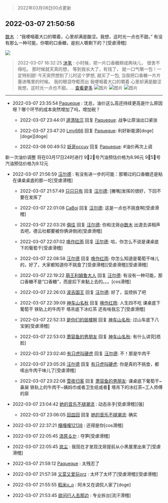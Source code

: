 > 2022年03月08日00点更新
<link rel="stylesheet" href="https://cdn.jsdelivr.net/gh/taotie6/sampleJSON@main/css/photo_show.css">
<meta name="referrer" content="no-referrer" />


 ## 2022-03-07 21:50:56 

 [㪚木](https://www.coolapk.com/feed/34077797?shareKey=N2M0YTQ4YjczYjU3NjIyNjEwMmM~) ：“我哽咽着大口的嚼着，心里却满是酸涩。我想，这时光一点也不甜。”
有没有那么一种可能，你嚼的口香糖，是别人嚼剩下的？[受虐滑稽] 

<div class="album">
<img class="img-item" src="https://image.coolapk.com/feed/2019/0507/23/1081091_4586_1095@230x167.gif" />
</div>

> 2022-03-07 18:32:25 
> [沐氢](https://www.coolapk.com/feed/34072793?shareKey=ODk4ODNlYzNjN2EwNjIyNjEwMmM~) : 小时候，把一片口香糖掰成两块儿， 很舍不得吃。 那时候就天真的想， 等到我长大了，有钱了， 就一口气嚼一包！一定特别甜! 今天突然想到了儿时这个梦想, 就买了一包, 当我把口香糖一片片塞进嘴里的时候。 我的眼泪夺眶而出 我哽咽着大口的嚼着 心里却满是酸涩 我想，这时光一点也不甜。... <a href="">查看更多</a> 
![图片](https://image.coolapk.com/feed/2022/0307/18/10971482_303d192a_9143_4639_940@2160x2160.jpeg)
![图片](https://image.coolapk.com/feed/2022/0307/18/10971482_28c43f10_9143_465_586@2160x2880.jpeg)
![图片](https://image.coolapk.com/feed/2022/0307/18/10971482_0510a5ce_9143_4659_791@160x120.gif)

 ------- 

- 2022-03-07 23:35:54 [Paqueque](uid=685582) : 沈总，油价这么高还持续更高是什么原因呀？哪个环节的成本突然增加了吗，增加税？ 

    - 2022-03-07 23:44:01 [道清陆沉](uid=889471) 回复 [Paqueque](uid=685582): 战争让原油出口紧张 

    - 2022-03-07 23:47:20 [Lmy666](uid=2892232) 回复 [Paqueque](uid=685582): 利好新能源[doge][doge][doge] 

    - 2022-03-08 00:49:52 [妖哥occuy](uid=1388591) 回复 [Paqueque](uid=685582): #油价再次上调

新一次油价调整
将在03月17日24时进行
9⃣️2⃣️号汽油预估价格为8.96元
9⃣️5⃣️号汽油预估价格为9.12元 

- 2022-03-07 21:56:59 [汪尔德](uid=1595236) : 有没有进一步的可能：那嚼过的口香糖还是粘在课桌桌底的那一坨[受虐滑稽] 

    - 2022-03-07 21:57:49 [只只只有](uid=2467028) 回复 [汪尔德](uid=1595236): [撇嘴]发挥的很好，下回不要在发挥了 

    - 2022-03-07 22:01:08 [CaBoi](uid=3746166) 回复 [汪尔德](uid=1595236): 这是一点也不挑食啊[受虐滑稽] 

    - 2022-03-07 22:03:26 [俱往](uid=15331663) 回复 [汪尔德](uid=1595236): 你和沈哥<a class="feed-link-uname" href="/u/㪚木">@㪚木</a> 出道去讲相声去吧，德云社都要被你俩讲倒闭[受虐滑稽] 

    - 2022-03-07 22:07:02 [唤作红雨](uid=3306791) 回复 [汪尔德](uid=1595236): 哈，你怎么不说是课桌底下的葡萄干[受虐滑稽] 

    - 2022-03-07 22:08:58 [汪尔德](uid=1595236) 回复 [唤作红雨](uid=3306791): 你怎么知道是葡萄干味儿的，好了，大家都知道你不挑食了[受虐滑稽][受虐滑稽][受虐滑稽] 

    - 2022-03-07 22:19:22 [萌王利姆鲁大人](uid=4048495) 回复 [汪尔德](uid=1595236): 有没有一种可能，那口香糖不是“口香糖”，而是扣下来黏上去的。。。[cos滑稽] 

    - 2022-03-07 22:26:03 [波吉国王](uid=1890772) 回复 [汪尔德](uid=1595236): 好了，监控拆了吧 

    - 2022-03-07 22:39:09 [神车山名秋](uid=1030948) 回复 [唤作红雨](uid=3306791): 人生四不吃 课桌底下葡萄干 铁轨上的牛肉干 塔吊底下冰红茶 还有啥我忘了[受虐滑稽] 

    - 2022-03-07 22:52:33 [是你们的层楼啊](uid=10511518) 回复 [神车山名秋](uid=1030948): 过山车底下八宝粥[受虐滑稽] 

    - 2022-03-07 22:53:03 [萧容鱼的男朋友](uid=2377889) 回复 [神车山名秋](uid=1030948): 有什么讲究[捂脸] 

    - 2022-03-07 23:02:40 [有只虎叫硬虎](uid=3502016) 回复 [汪尔德](uid=1595236): 不！那是牛肉干 

    - 2022-03-07 23:05:26 [汪尔德](uid=1595236) 回复 [有只虎叫硬虎](uid=3502016): 你是真的不挑食，都嗦出牛肉干味儿了[受虐滑稽] 

    - 2022-03-07 23:22:08 [雪夜归客](uid=2369381) 回复 [萧容鱼的男朋友](uid=2377889): 课桌底下葡萄干~鼻屎
铁轨上的牛肉干~姨妈巾或者卫生纸或者💩
塔吊下的冰红茶~工人师傅的尿 

- 2022-03-07 23:04:42 [她的音乐不褪潮流](uid=1780475) : 动态杀手[受虐滑稽][强] 

    - 2022-03-07 23:06:05 [回皿回](uid=1430084) 回复 [她的音乐不褪潮流](uid=1780475): 确实 

- 2022-03-07 22:37:21 [嘎嘎嘎12138](uid=10490596) : 还得是你[cos滑稽] 

- 2022-03-07 22:05:45 [漆原るか](uid=2574757) : 夺笋[受虐滑稽] 

- 2022-03-07 22:05:45 [岚尘](uid=1308250) : 我现在才发现沈哥提前从小黑屋里出来了[受虐滑稽] 

- 2022-03-07 21:59:12 [Paqueque](uid=685582) : 太残忍了 

- 2022-03-07 21:57:38 [又菜又爱玩orz](uid=3926197) : 太坏了太坏了[受虐滑稽][受虐滑稽] 

- 2022-03-07 21:55:55 [稻米o_o](uid=1827990) : 阿木又在调侃人家了[doge] 

- 2022-03-07 21:53:45 [欲问行人去那边](uid=826969) : 专业拆台[流汗滑稽] 

